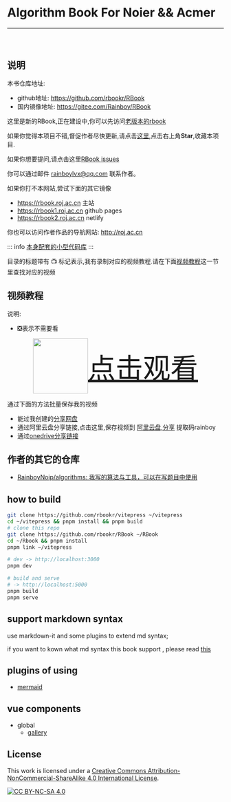 # Algorithm Book For Noier && Acmer


---------------------
<div align="center" style="display:flex;gap:10px; justify-content:center;margin-top:20px;">
    <img src="/rbook_big_logo.png" alt="" />
</div>

<div align="center" style="display:flex;gap:10px; justify-content:center;margin-top:20px;">
  <a href="https://github.com/rbookr/Rbook">
    <img src="https://img.shields.io/github/stars/rbookr/RBook?style=for-the-badge&color=green" alt="">
  </a>
  <a href="https://github.com/rbookr/Rbook/issues">
    <img src="https://img.shields.io/github/issues/rbookr/RBook?style=for-the-badge&color=green" alt="" />
  </a>
  <a href="https://creativecommons.org/licenses/by-nc-sa/4.0/">
    <img src="https://img.shields.io/badge/License-CC%20BY--NC--SA%204.0-lightgrey.svg?style=for-the-badge&color=green" alt="" />
  </a>
</div>


## 说明

本书仓库地址:

- github地址: https://github.com/rbookr/RBook
- 国内镜像地址: https://gitee.com/Rainboy/RBook

这里是新的RBook,正在建设中,你可以先访问[老版本的rbook](http://rbook_old.roj.ac.cn/)

如果你觉得本项目不错,督促作者尽快更新,请点击[这里](https://github.com/rbookr/Rbook),点击右上角**Star**,收藏本项目.

如果你想要提问,请点击这里[RBook issues](https://github.com/rbookr/RBook/issues)

你可以通过邮件 <rainboylvx@qq.com> 联系作者。

如果你打不本网站,尝试下面的其它镜像

- https://rbook.roj.ac.cn 主站
- https://rbook1.roj.ac.cn github pages
- https://rbook2.roj.ac.cn netlify

你也可以访问作者作品的导航网站: http://roj.ac.cn

::: info
[本身配套的小型代码库](./miniRainboyLib/readme.md)
:::

目录的标题带有 📺  标记表示,我有录制对应的视频教程.请在下面[视频教程](#视频教程)这一节里查找对应的视频

## 视频教程

说明:

- ❎表示不需要看

<a style=" display: flex; justify-content: center; align-items: center;" target="_blank" href="https://rbook.roj.ac.cn/videos/index.html">
<img width="128" src="/video.png" />
<span style="font-size:4rem;"> 点击观看 </span>
</a>

通过下面的方法批量保存我的视频

- 能过我创建的[分享网盘](https://alist.roj.ac.cn)
- 通过阿里云盘分享链接,点击这里,保存视频到 [阿里云盘,分享](https://www.aliyundrive.com/s/CQQrNCeiRBy) 提取码rainboy
- 通过[onedrive分享链接](#)




## 作者的其它的仓库

 - [RainboyNoip/algorithms: 我写的算法与工具，可以在写题目中使用](https://github.com/RainboyNoip/algorithms)

## how to build

```bash
git clone https://github.com/rbookr/vitepress ~/vitepress
cd ~/vitepress && pnpm install && pnpm build
# clone this repo
git clone https://github.com/rbookr/RBook ~/RBook
cd ~/Rbook && pnpm install
pnpm link ~/vitepress

# dev -> http://localhost:3000
pnpm dev

# build and serve
# -> http://localhost:5000
pnpm build
pnpm serve

```

## support markdown syntax

use markdown-it and some plugins to extend md syntax;

if you want to kown what md syntax this book support , please read [this](./markdown_syntax.txt)

## plugins of using

- [mermaid](https://github.com/mermaid-js/mermaid)


## vue components

- global
  - [gallery](./docs/gallery.txt)

## License

This work is licensed under a [Creative Commons Attribution-NonCommercial-ShareAlike 4.0 International License](http://creativecommons.org/licenses/by-nc-sa/4.0/).

[![CC BY-NC-SA 4.0](https://camo.githubusercontent.com/7af524e82af24d98f89dde7c9c9a3849af52e420a66da140b7c7ae92bf7512d5/68747470733a2f2f6c6963656e7365627574746f6e732e6e65742f6c2f62792d6e632d73612f342e302f38387833312e706e67)](http://creativecommons.org/licenses/by-nc-sa/4.0/)
